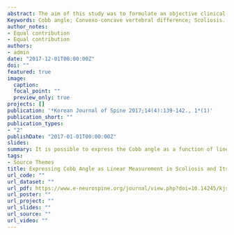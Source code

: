 ```yaml
---
abstract: The aim of this study was to formulate an objective clinical and geometric relationship between Cobb angle and the difference between the lengths of convex and concave sides (convexo-concave vertebral difference) of the structural curve in scoliosis. Is it possible to express Cobb angle in such a way that it could be visualized as a length, especially while planning for surgical correction of scoliosis? Thirty consecutive patients below the age of 19 years with a scoliosis of Cobb angle more than 10 degrees were included in the study. Convexo-concave vertebral difference of the structural curve was measured. Its relationship with the measure of Cobb angle was studied.Author obtained a significant linear correlation between the convexo-concave vertebral differences and the Cobb angle. Using the formula Y=2d.Sin (X/2) the convexo-concave vertebral difference could be predicted. The difference thus obtained gives a quantitative measure of the maximum length of correction possible in the structural curve.It is possible to express the Cobb angle as a function of linear measurement. The author proposes that this would aid the surgeons to accurately and predictably achieve the desired scoliosis correction.
Keywords: Cobb angle; Convexo-concave vertebral difference; Scoliosis.
author_notes:
- Equal contribution
- Equal contribution
authors:
- admin
date: "2017-12-01T00:00:00Z"
doi: ""
featured: true
image:
  caption: 
  focal_point: ""
  preview_only: true
projects: []
publication: '*Korean Journal of Spine 2017;14(4):139-142., 1*(1)'
publication_short: ""
publication_types:
- "2"
publishDate: "2017-01-01T00:00:00Z"
slides: 
summary: It is possible to express the Cobb angle as a function of linear measurement. The author proposes that this would aid the surgeons to accurately and predictably achieve the desired scoliosis correction.
tags:
- Source Themes
title: Expressing Cobb Angle as Linear Measurement in Scoliosis and Its Significance, A Clinical and Geometrical Analysis of Scoliosis
url_code: ""
url_dataset: ""
url_pdf: https://www.e-neurospine.org/journal/view.php?doi=10.14245/kjs.2017.14.4.139
url_poster: ""
url_project: ""
url_slides: ""
url_source: ""
url_video: ""
---
```







